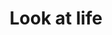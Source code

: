 ---
pid: LLG111
title: Look at life
location_transcription: Rittenhouse Square/Washington Square
zipcode: '19046'
outside_phl: 'Jenkintown PA '
neighborhood: 
age: '17'
age_range: 13-19
instagram: 
image_file_name: LLG_111.jpg
proposal_transcription: |-
  The triangle represents a woman
  the circle is the baby inside of her
  all on a pedestal
topic: Environment,Women,Youth,Sustainability
topic_summary: 0, 0, 0, 0
type: Sculpture Statue,Memorial
keywords_other: pregnancy, baby, life, circle of life
credit: "#preggers"
image_labels: 
twitter: 
facebook: 
permalink: "/monuments/llg111/"
layout: item-page
---